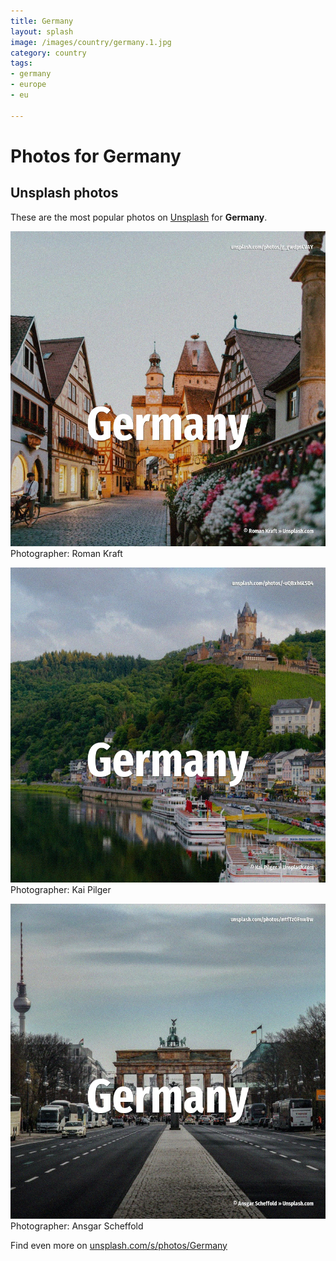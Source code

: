 ```yaml
---
title: Germany
layout: splash
image: /images/country/germany.1.jpg
category: country
tags:
- germany
- europe
- eu

---
```

# Photos for Germany
 
## Unsplash photos
These are the most popular photos on [Unsplash](https://unsplash.com) for **Germany**.
 
![Germany](/images/country/germany.1.jpg)
Photographer:  Roman Kraft
 
![Germany](/images/country/germany.2.jpg)
Photographer:  Kai Pilger
 
![Germany](/images/country/germany.3.jpg)
Photographer:  Ansgar Scheffold
 
Find even more on [unsplash.com/s/photos/Germany](https://unsplash.com/s/photos/Germany)
 
